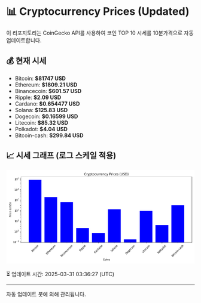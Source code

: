 
# 📊 Cryptocurrency Prices (Updated)

이 리포지토리는 CoinGecko API를 사용하여 코인 TOP 10 시세를 10분가격으로 자동 업데이트합니다.

## 💰 현재 시세
- Bitcoin: **$81747 USD**
- Ethereum: **$1809.21 USD**
- Binancecoin: **$601.57 USD**
- Ripple: **$2.09 USD**
- Cardano: **$0.654477 USD**
- Solana: **$125.83 USD**
- Dogecoin: **$0.16599 USD**
- Litecoin: **$85.32 USD**
- Polkadot: **$4.04 USD**
- Bitcoin-cash: **$299.84 USD**

## 📈 시세 그래프 (로그 스케일 적용)
![Crypto Prices](crypto_prices.png)

⏳ 업데이트 시간: 2025-03-31 03:36:27 (UTC)

---
자동 업데이트 봇에 의해 관리됩니다.

